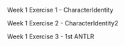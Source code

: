 Week 1 Exercise 1 - CharacterIdentity

Week 1 Exercise 2 - CharacterIdentity2

Week 1 Exercise 3 - 1st ANTLR
